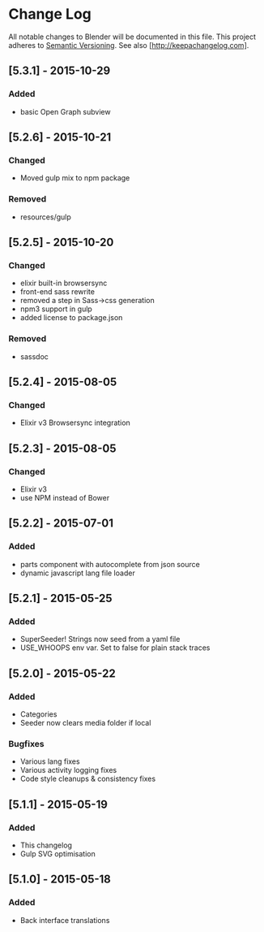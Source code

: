 # Change Log
All notable changes to Blender will be documented in this file.
This project adheres to [Semantic Versioning](http://semver.org/).
See also [http://keepachangelog.com].

## [5.3.1] - 2015-10-29
### Added
- basic Open Graph subview

## [5.2.6] - 2015-10-21
### Changed
- Moved gulp mix to npm package

### Removed
- resources/gulp


## [5.2.5] - 2015-10-20
### Changed
- elixir built-in browsersync
- front-end sass rewrite
- removed a step in Sass->css generation
- npm3 support in gulp
- added license to package.json

### Removed
- sassdoc


## [5.2.4] - 2015-08-05
### Changed
- Elixir v3 Browsersync integration


## [5.2.3] - 2015-08-05
### Changed
- Elixir v3
- use NPM instead of Bower


## [5.2.2] - 2015-07-01
### Added
- parts component with autocomplete from json source
- dynamic javascript lang file loader

## [5.2.1] - 2015-05-25
### Added
- SuperSeeder! Strings now seed from a yaml file
- USE\_WHOOPS env var. Set to false for plain stack traces

## [5.2.0] - 2015-05-22
### Added
- Categories
- Seeder now clears media folder if local

### Bugfixes
- Various lang fixes
- Various activity logging fixes
- Code style cleanups & consistency fixes


## [5.1.1] - 2015-05-19
### Added
- This changelog
- Gulp SVG optimisation


## [5.1.0] - 2015-05-18
### Added
- Back interface translations
